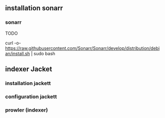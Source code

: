 
## installation sonarr 
### sonarr
TODO

curl -o- https://raw.githubusercontent.com/Sonarr/Sonarr/develop/distribution/debian/install.sh | sudo bash

## indexer Jacket
### installation jackett

### configuration jackett


### prowler (indexer)


